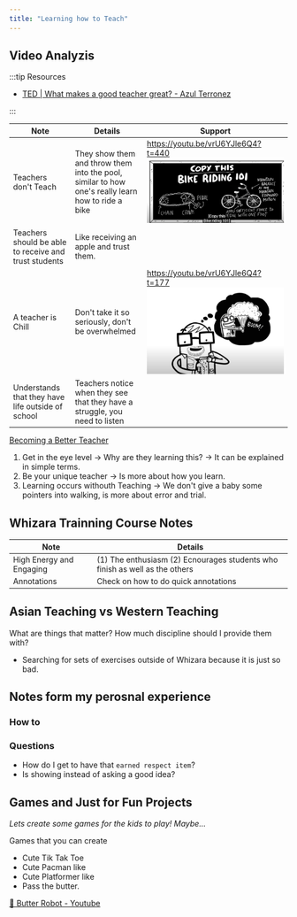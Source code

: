 ```yaml
---
title: "Learning how to Teach"
---
```



## Video Analyzis

:::tip Resources
- [TED | What makes a good teacher great? - Azul Terronez ](https://www.youtube.com/watch?v=vrU6YJle6Q4)

:::

| Note                                                  | Details                                                                                           | Support                                                                        |
| ----------------------------------------------------- | ------------------------------------------------------------------------------------------------- | ------------------------------------------------------------------------------ |
| Teachers don't Teach                                  | They show them and throw them into the pool, similar to how one's really learn how to ride a bike | https://youtu.be/vrU6YJle6Q4?t=440 ![](../static/img/2022-05-02-14-48-35.png)  |
| Teachers should be able to receive and trust students | Like receiving an apple and trust them.                                                           |                                                                                |
| A teacher is Chill                                    | Don't take it so seriously, don't be overwhelmed                                                  | https://youtu.be/vrU6YJle6Q4?t=177  ![](../static/img/2022-05-02-14-51-09.png) |
| Understands that they have life outside of school     | Teachers notice when they see that they have a struggle, you need to listen                       |                                                                                |


[Becoming a Better Teacher](https://youtu.be/fdZkmbY0HB0)      

1. Get in the eye level -> Why are they learning this? -> It can be explained in simple terms.
2. Be your unique teacher -> Is more about how you learn.
3. Learning occurs withouth Teaching -> We don't give a baby some pointers into walking, is more about error and trial.


## Whizara Trainning Course Notes

| Note                     | Details                                                                     |
| ------------------------ | --------------------------------------------------------------------------- |
| High Energy and Engaging | (1) The enthusiasm (2) Ecnourages students who finish as well as the others | Troubleshooting |
| Annotations              | Check on how to do quick annotations                                        |


## Asian Teaching vs Western Teaching

What are things that matter? How much discipline should I provide them with?
- Searching for sets of exercises outside of Whizara because it is just so bad.



## Notes form my perosnal experience

### How to 



### Questions

- How do I get to have that `earned respect item`?
- Is showing instead of asking a good idea?


## Games and Just for Fun Projects
*Lets create some games for the kids to play! Maybe...*

Games that you can create
- Cute Tik Tak Toe
- Cute Pacman like
- Cute Platformer like
- Pass the butter.

[🎥 Butter Robot - Youtube](https://www.youtube.com/watch?v=X7HmltUWXgs&ab_channel=jorthak)










